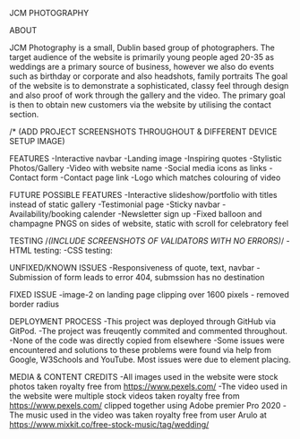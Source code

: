 JCM PHOTOGRAPHY

ABOUT

JCM Photography is a small, Dublin based group of photographers.
The target audience of the website is primarily young people aged 20-35 as weddings are a primary source of business, however we also do events such as birthday or corporate and also headshots, family portraits
The goal of the website is to demonstrate a sophisticated, classy feel through design and also proof of work through the gallery and the video.
The primary goal is then to obtain new customers via the website by utilising the contact section.

/* (ADD PROJECT SCREENSHOTS THROUGHOUT & DIFFERENT DEVICE SETUP IMAGE)

FEATURES
-Interactive navbar
-Landing image
-Inspiring quotes
-Stylistic Photos/Gallery
-Video with website name
-Social media icons as links
-Contact form
-Contact page link
-Logo which matches colouring of video

FUTURE POSSIBLE FEATURES
-Interactive slideshow/portfolio with titles instead of static gallery
-Testimonial page
-Sticky navbar
-Availability/booking calender
-Newsletter sign up
-Fixed balloon and champagne PNGS on sides of website, static with scroll for celebratory feel

TESTING /*(INCLUDE SCREENSHOTS OF VALIDATORS WITH NO ERRORS)*/
-HTML testing:
-CSS testing:

UNFIXED/KNOWN ISSUES
-Responsiveness of quote, text, navbar
-Submission of form leads to error 404, submssion has no destination

FIXED ISSUE
-image-2 on landing page clipping over 1600 pixels - removed border radius

DEPLOYMENT PROCESS
-This project was deployed through GitHub via GitPod.
-The project was freuqently commited and commented throughout.
-None of the code was directly copied from elsewhere
-Some issues were encountered and solutions to these problems were found via help from Google, W3Schools and YouTube. Most issues were due to element placing.

MEDIA & CONTENT CREDITS
-All images used in the website were stock photos taken royalty free from https://www.pexels.com/
-The video used in the website were multiple stock videos taken royalty free from https://www.pexels.com/ clipped together using Adobe premier Pro 2020
-The music used in the video was taken royalty free from user Arulo at https://www.mixkit.co/free-stock-music/tag/wedding/
